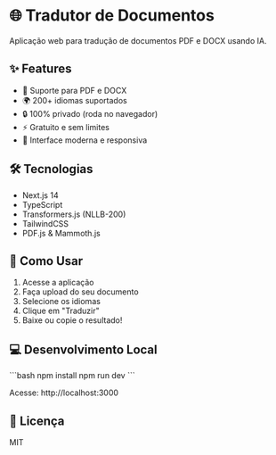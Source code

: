 # 🌐 Tradutor de Documentos

Aplicação web para tradução de documentos PDF e DOCX usando IA.

## ✨ Features

- 📄 Suporte para PDF e DOCX
- 🌍 200+ idiomas suportados
- 🔒 100% privado (roda no navegador)
- ⚡ Gratuito e sem limites
- 🎨 Interface moderna e responsiva

## 🛠️ Tecnologias

- Next.js 14
- TypeScript
- Transformers.js (NLLB-200)
- TailwindCSS
- PDF.js & Mammoth.js

## 🚀 Como Usar

1. Acesse a aplicação
2. Faça upload do seu documento
3. Selecione os idiomas
4. Clique em "Traduzir"
5. Baixe ou copie o resultado!

## 💻 Desenvolvimento Local

\`\`\`bash
npm install
npm run dev
\`\`\`

Acesse: http://localhost:3000

## 📝 Licença

MIT
